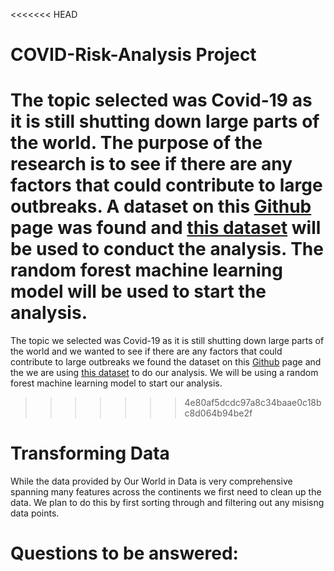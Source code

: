 <<<<<<< HEAD
# COVID-Risk-Analysis Project
The topic selected was Covid-19 as it is still shutting down large parts of the world. The purpose of the research is to see if there are any factors that could contribute to large outbreaks. A dataset on this [Github](https://github.com/owid/covid-19-data/blob/master/public/data/README.md) page was found and [this dataset](https://covid.ourworldindata.org/data/owid-covid-data.csv) will be used to conduct the analysis. The random forest machine learning model will be used to start the analysis.
=======
The topic we selected was Covid-19 as it is still shutting down large parts of the world and we wanted to see if there are any factors that could contribute to large outbreaks we found the dataset on this [Github](https://github.com/owid/covid-19-data/blob/master/public/data/README.md) page and the we are using [this dataset](https://covid.ourworldindata.org/data/owid-covid-data.csv) to do our analysis. We will be using a random forest machine learning model to start our analysis.
>>>>>>> 4e80af5dcdc97a8c34baae0c18bc8d064b94be2f


# Transforming Data
While the data provided by Our World in Data is very comprehensive spanning many features across the continents we first need to clean up the data. We plan to do this by first sorting through and filtering out any misisng data points.

# Questions to be answered:
